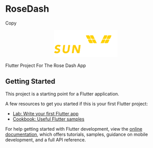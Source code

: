 # RoseDash
Copy
<p align="center">
  <img width="200" src="https://github.com/Team-Sunergy/Dash-Ui/blob/7c777a1c08835b062ef585bb4c86b92261ded93f/code/static/logo/team-sunergy-logo-header.png" alt="Team Sunergy">
</p>
Flutter Project For The Rose Dash App

## Getting Started

This project is a starting point for a Flutter application.

A few resources to get you started if this is your first Flutter project:

- [Lab: Write your first Flutter app](https://docs.flutter.dev/get-started/codelab)
- [Cookbook: Useful Flutter samples](https://docs.flutter.dev/cookbook)

For help getting started with Flutter development, view the
[online documentation](https://docs.flutter.dev/), which offers tutorials,
samples, guidance on mobile development, and a full API reference.
